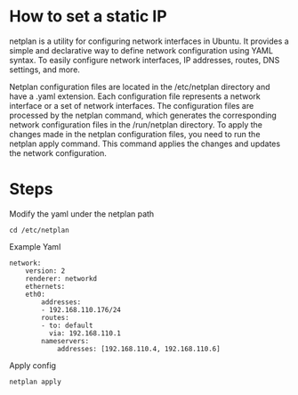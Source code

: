 # How to set a static IP

netplan is a utility for configuring network interfaces in Ubuntu. It provides a simple and declarative way to define network configuration using YAML syntax. To easily configure network interfaces, IP addresses, routes, DNS settings, and more.

Netplan configuration files are located in the /etc/netplan directory and have a .yaml extension. Each configuration file represents a network interface or a set of network interfaces. The configuration files are processed by the netplan command, which generates the corresponding network configuration files in the /run/netplan directory. To apply the changes made in the netplan configuration files, you need to run the netplan apply command. This command applies the changes and updates the network configuration.


# Steps

Modify the yaml under the netplan path
```shell
cd /etc/netplan
```

Example Yaml
```Shell
network:
    version: 2
    renderer: networkd
    ethernets:
    eth0:
        addresses:
        - 192.168.110.176/24
        routes:
        - to: default
          via: 192.168.110.1
        nameservers:
            addresses: [192.168.110.4, 192.168.110.6]

```

Apply config

```shell
netplan apply
```
